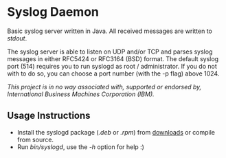 # Syslog Daemon

Basic syslog server written in Java. All received messages are written to *stdout*.

The syslog server is able to listen on UDP and/or TCP and parses syslog messages in either RFC5424 or RFC3164 (BSD) format. The default syslog port (514) requires you to run syslogd as root / administrator. If you do not with to do so, you can choose a port number (with the -p flag) above 1024.

*This project is in no way associated with, supported or endorsed by, International Business Machines Corporation (IBM).*

## Usage Instructions

- Install the syslogd package (*.deb* or *.rpm*) from [downloads](https://bitbucket.org/mnellemann/syslogd/downloads/) or compile from source.
- Run *bin/syslogd*, use the *-h* option for help :)

